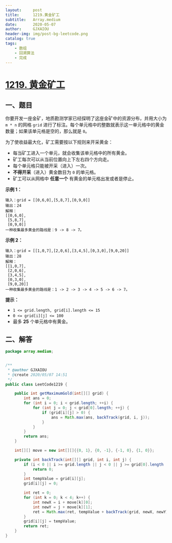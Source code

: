 ```yaml
---
layout:     post
title:      1219.黄金矿工
subtitle:   Array.medium
date:       2020-05-07
author:     GJXAIOU
header-img: img/post-bg-leetcode.png
catalog: true
tags:
    - 数组
	- 回溯算法
	- 完成
---
```


# [1219. 黄金矿工](https://leetcode-cn.com/problems/path-with-maximum-gold/)

## 一、题目

你要开发一座金矿，地质勘测学家已经探明了这座金矿中的资源分布，并用大小为 `m * n` 的网格 `grid` 进行了标注。每个单元格中的整数就表示这一单元格中的黄金数量；如果该单元格是空的，那么就是 `0`。

为了使收益最大化，矿工需要按以下规则来开采黄金：

- 每当矿工进入一个单元，就会收集该单元格中的所有黄金。
- 矿工每次可以从当前位置向上下左右四个方向走。
- 每个单元格只能被开采（进入）一次。
- **不得开采**（进入）黄金数目为 `0` 的单元格。
- 矿工可以从网格中 **任意一个** 有黄金的单元格出发或者是停止。

 

**示例 1：**

```
输入：grid = [[0,6,0],[5,8,7],[0,9,0]]
输出：24
解释：
[[0,6,0],
 [5,8,7],
 [0,9,0]]
一种收集最多黄金的路线是：9 -> 8 -> 7。
```

**示例 2：**

```
输入：grid = [[1,0,7],[2,0,6],[3,4,5],[0,3,0],[9,0,20]]
输出：28
解释：
[[1,0,7],
 [2,0,6],
 [3,4,5],
 [0,3,0],
 [9,0,20]]
一种收集最多黄金的路线是：1 -> 2 -> 3 -> 4 -> 5 -> 6 -> 7。
```

 

**提示：**

- `1 <= grid.length, grid[i].length <= 15`
- `0 <= grid[i][j] <= 100`
- 最多 **25** 个单元格中有黄金。



## 二、解答

```java
package array.medium;


/**
 * @author GJXAIOU
 * @create 2020/05/07 14:51
 */
public class LeetCode1219 {

    public int getMaximumGold(int[][] grid) {
        int ans = 0;
        for (int i = 0; i < grid.length; ++i) {
            for (int j = 0; j < grid[0].length; ++j) {
                if (grid[i][j] > 0) {
                    ans = Math.max(ans, backTrack(grid, i, j));
                }
            }
        }
        return ans;
    }

    int[][] move = new int[][]{{0, 1}, {0, -1}, {-1, 0}, {1, 0}};

    private int backTrack(int[][] grid, int i, int j) {
        if (i < 0 || i >= grid.length || j < 0 || j >= grid[0].length || grid[i][j] == 0) {
            return 0;
        }
        int tempValue = grid[i][j];
        grid[i][j] = 0;

        int ret = 0;
        for (int k = 0; k < 4; k++) {
            int newX = i + move[k][0];
            int newY = j + move[k][1];
            ret = Math.max(ret, tempValue + backTrack(grid, newX, newY));
        }
        grid[i][j] = tempValue;
        return ret;
    }
}

```


